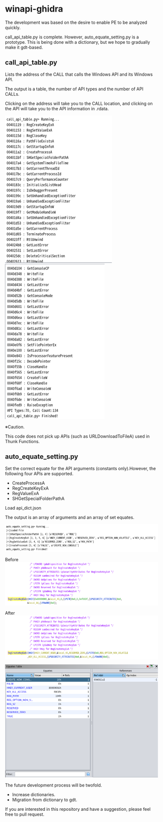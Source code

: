 # winapi-ghidra
The development was based on the desire to enable PE to be analyzed quickly.

call_api_table.py is complete. However, auto_equate_setting.py is a prototype. This is being done with a dictionary, but we hope to gradually make it gdt-based.

## call_api_table.py
Lists the address of the CALL that calls the Windows API and its Windows API.

The output is a table, the number of API types and the number of API CALLs.

Clicking on the address will take you to the CALL location, and clicking on the API will take you to the API information in .rdata.

![output-table](./png/call_table.png)
![output-table2](./png/call_table2.png)

※Caution.

This code does not pick up APIs (such as URLDownloadToFileA) used in Thunk Functions.

## auto_equate_setting.py
Set the correct equate for the API arguments (constants only).However, the following four APIs are supported.
- CreateProcessA
- RegCreateKeyExA
- RegValueExA
- SHGetSpecialFolderPathA

Load api_dict.json

The output is an array of arguments and an array of set equates.

![output-table3](./png/output.png)

Before
![before](./png/before_regcreate.png)

After
![after](./png/after_regcreate.png)

![equate_table](./png/equate_table.png)

The future development process will be twofold.
- Increase dictionaries.
- Migration from dictionary to gdt.

If you are interested in this repository and have a suggestion, please feel free to pull request.
